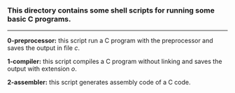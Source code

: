 ### This directory contains some shell scripts for running some basic C programs.
---

__0-preprocessor:__ this script run a C program with the preprocessor and saves the output in file _c_.  


__1-compiler:__ this script compiles a C program without linking and saves the output with extension _o_.  

__2-assembler:__ this script generates assembly code of a C code.
